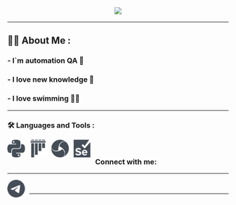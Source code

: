 
<div id="header" align="center">
  <img src="https://media.giphy.com/media/2IudUHdI075HL02Pkk/giphy.gif" width="300"/>
</div>

___

## :man_technologist: About Me :
### - I`m automation QA 🤖 
### - I love new knowledge 📖
### - I love swimming 🏊‍♂️
  
___

### :hammer_and_wrench: Languages and Tools :
[<img align="left" alt="Python" width="40px" src="imgs/python.svg" style="padding-right:10px;" />](https://www.python.org#gh-light-mode-only)&nbsp;&nbsp;
[<img align="left" alt="Pytest" width="40px" src="imgs/pytest.svg" style="padding-right:10px;" />](https://docs.pytest.org/#gh-light-mode-only)&nbsp;&nbsp;
[<img align="left" alt="Appium" width="40px" src="imgs/appium.svg" style="padding-right:10px;" />](https://appium.io#gh-light-mode-only)&nbsp;&nbsp;
[<img align="left" alt="Selenium" width="40px" src="imgs/selenium.svg" style="padding-right:10px;" />](https://www.selenium.dev#gh-dark-mode-only)&nbsp;&nbsp;


### Connect with me:
___
[<img align="left" alt="Telegram" width="40px" src="./imgs/telegram.svg" style="padding-right:10px;" />](https://t.me/ZhuraTo)
&nbsp;&nbsp;

  
___


<!--
**ZhuraTown/ZhuraTown** is a ✨ _special_ ✨ repository because its `README.md` (this file) appears on your GitHub profile.



Here are some ideas to get you started:

- 🔭 I’m currently working on ...
- 🌱 I’m currently learning ...
- 👯 I’m looking to collaborate on ...
- 🤔 I’m looking for help with ...
- 💬 Ask me about ...
- 📫 How to reach me: ...
- 😄 Pronouns: ...
- ⚡ Fun fact: ...
-->

